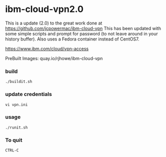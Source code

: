 # ibm-cloud-vpn2.0

This is a update (2.0) to the great work done at https://github.com/jcpowermac/ibm-cloud-vpn
This has been updated with some simple scripts and prompt for password (to not leave around in your history buffer). Also uses a Fedora container instead of CentOS7.

https://www.ibm.com/cloud/vpn-access

PreBuilt Images: quay.io/rjhowe/ibm-cloud-vpn

### build

```
./buildit.sh
```

### update credentials 

```
vi vpn.ini
```

### usage

```
./runit.sh 
```

### To quit
```
CTRL-C
```
